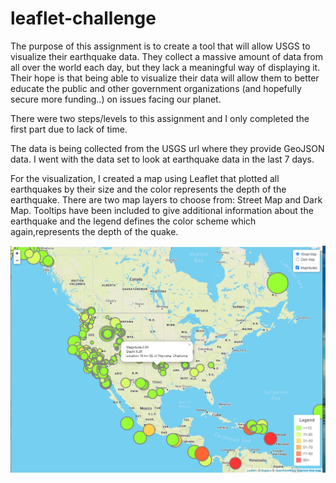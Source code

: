 # leaflet-challenge

The purpose of this assignment is to create a tool that will allow USGS to visualize their earthquake data. They collect a massive amount of data from all over the world each day, but they lack a meaningful way of displaying it. Their hope is that being able to visualize their data will allow them to better educate the public and other government organizations (and hopefully secure more funding..) on issues facing our planet.

There were two steps/levels to this assignment and I only completed the first part due to lack of time. 

The data is being collected from the USGS url where they provide GeoJSON data. I went with the data set to look at earthquake data in the last 7 days. 

For the visualization, I created a map using Leaflet that plotted all earthquakes by their size and the color represents the depth of the earthquake. There are two map layers to choose from: Street Map and Dark Map. Tooltips have been included to give additional information about the earthquake and the legend defines the color scheme which again,represents the depth of the quake. 

![Sample](Leaflet-Step-1/static/images/Sample.png)